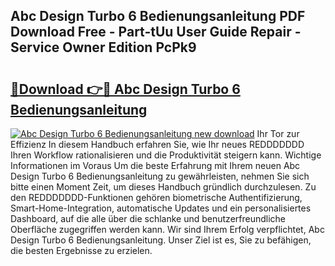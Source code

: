 ## Abc Design Turbo 6 Bedienungsanleitung PDF Download Free - Part-tUu User Guide Repair - Service Owner Edition PcPk9

# <h2><a href="http://df1b16e.blite.top/?on=Abc+Design+Turbo+6+Bedienungsanleitung">🔗Download 👉🔴 Abc Design Turbo 6 Bedienungsanleitung</a></h2>

[![Abc Design Turbo 6 Bedienungsanleitung new download](https://i.imgur.com/lujVjoI.png)](http://df1b16e.blite.top/?on=Abc+Design+Turbo+6+Bedienungsanleitung)
Ihr Tor zur Effizienz In diesem Handbuch erfahren Sie, wie Ihr neues REDDDDDDD Ihren Workflow rationalisieren und die Produktivität steigern kann. Wichtige Informationen im Voraus Um die beste Erfahrung mit Ihrem neuen Abc Design Turbo 6 Bedienungsanleitung zu gewährleisten, nehmen Sie sich bitte einen Moment Zeit, um dieses Handbuch gründlich durchzulesen. Zu den REDDDDDDD-Funktionen gehören biometrische Authentifizierung, Smart-Home-Integration, automatische Updates und ein personalisiertes Dashboard, auf die alle über die schlanke und benutzerfreundliche Oberfläche zugegriffen werden kann. Wir sind Ihrem Erfolg verpflichtet, Abc Design Turbo 6 Bedienungsanleitung. Unser Ziel ist es, Sie zu befähigen, die besten Ergebnisse zu erzielen.
